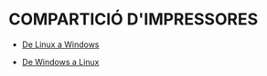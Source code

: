 # COMPARTICIÓ D'IMPRESSORES

- [De Linux a Windows](./Compartir%20una%20impressora%20de%20Linux%20a%20Windows/)

- [De Windows a Linux](./Compartir%20una%20impressora%20de%20Windows%20a%20Linux/)
